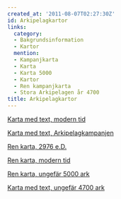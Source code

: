 ```yaml
---
created_at: '2011-08-07T02:27:30Z'
id: Arkipelagkartor
links:
  category:
  - Bakgrundsinformation
  - Kartor
  mention:
  - Kampanjkarta
  - Karta
  - Karta 5000
  - Kartor
  - Ren kampanjkarta
  - Stora Arkipelagen år 4700
title: Arkipelagkartor
---
```


[Karta med text, modern tid]

[Karta med text, Arkipelagkampanjen]

[Ren karta, 2976 e.D.]

[Ren karta, modern tid]

[Ren karta, ungefär 5000 ark]

[Karta med text, ungefär 4700 ark]

  [Karta med text, modern tid]: Karta
  [Karta med text, Arkipelagkampanjen]: Kampanjkarta
  [Ren karta, 2976 e.D.]: Ren_kampanjkarta
  [Ren karta, modern tid]: Kartor
  [Ren karta, ungefär 5000 ark]: Karta_5000
  [Karta med text, ungefär 4700 ark]: Stora_Arkipelagen_år_4700